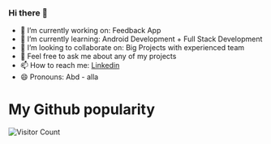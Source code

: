 ### Hi there 👋

- 🔭 I’m currently working on: Feedback App
- 🌱 I’m currently learning: Android Development + Full Stack Development
- 👯 I’m looking to collaborate on: Big Projects with experienced team
- 💬 Feel free to ask me about any of my projects
- 📫 How to reach me: [Linkedin](https://www.linkedin.com/in/abdalla-badreldin/)
- 😄 Pronouns: Abd - alla


# My Github popularity 
![Visitor Count](https://profile-counter.glitch.me/AbdallaBadreldin/count.svg)


